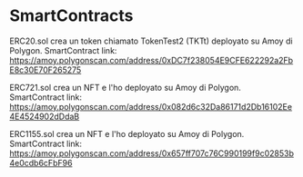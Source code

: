 # SmartContracts

ERC20.sol crea un token chiamato TokenTest2 (TKTt) deployato su Amoy di Polygon.
SmartContract link: https://amoy.polygonscan.com/address/0xDC7f238054E9CFE622292a2FbE8c30E70F265275


ERC721.sol crea un NFT e l'ho deployato su Amoy di Polygon.
SmartContract link: https://amoy.polygonscan.com/address/0x082d6c32Da86171d2Db16102Ee4E4524902dDdaB


ERC1155.sol crea un NFT e l'ho deployato su Amoy di Polygon.
SmartContract link: https://amoy.polygonscan.com/address/0x657ff707c76C990199f9c02853b4e0cdb6cFbF96
